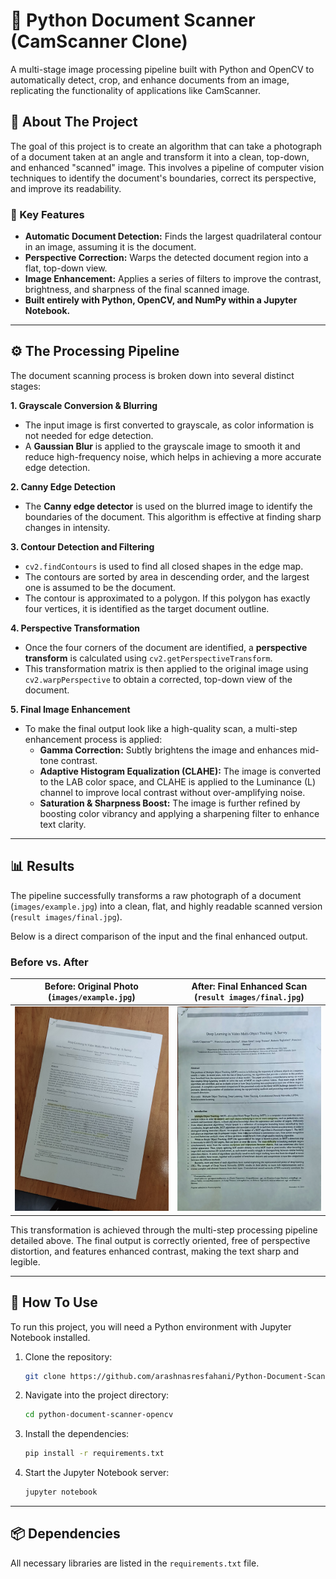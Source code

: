 # 📄 Python Document Scanner (CamScanner Clone)

A multi-stage image processing pipeline built with Python and OpenCV to automatically detect, crop, and enhance documents from an image, replicating the functionality of applications like CamScanner.

## 🌟 About The Project

The goal of this project is to create an algorithm that can take a photograph of a document taken at an angle and transform it into a clean, top-down, and enhanced "scanned" image. This involves a pipeline of computer vision techniques to identify the document's boundaries, correct its perspective, and improve its readability.

### 🎯 Key Features

*   **Automatic Document Detection:** Finds the largest quadrilateral contour in an image, assuming it is the document.
*   **Perspective Correction:** Warps the detected document region into a flat, top-down view.
*   **Image Enhancement:** Applies a series of filters to improve the contrast, brightness, and sharpness of the final scanned image.
*   **Built entirely with Python, OpenCV, and NumPy within a Jupyter Notebook.**

---

## ⚙️ The Processing Pipeline

The document scanning process is broken down into several distinct stages:

**1. Grayscale Conversion & Blurring**
*   The input image is first converted to grayscale, as color information is not needed for edge detection.
*   A **Gaussian Blur** is applied to the grayscale image to smooth it and reduce high-frequency noise, which helps in achieving a more accurate edge detection.

**2. Canny Edge Detection**
*   The **Canny edge detector** is used on the blurred image to identify the boundaries of the document. This algorithm is effective at finding sharp changes in intensity.

**3. Contour Detection and Filtering**
*   `cv2.findContours` is used to find all closed shapes in the edge map.
*   The contours are sorted by area in descending order, and the largest one is assumed to be the document.
*   The contour is approximated to a polygon. If this polygon has exactly four vertices, it is identified as the target document outline.

**4. Perspective Transformation**
*   Once the four corners of the document are identified, a **perspective transform** is calculated using `cv2.getPerspectiveTransform`.
*   This transformation matrix is then applied to the original image using `cv2.warpPerspective` to obtain a corrected, top-down view of the document.

**5. Final Image Enhancement**
*   To make the final output look like a high-quality scan, a multi-step enhancement process is applied:
    *   **Gamma Correction:** Subtly brightens the image and enhances mid-tone contrast.
    *   **Adaptive Histogram Equalization (CLAHE):** The image is converted to the LAB color space, and CLAHE is applied to the Luminance (L) channel to improve local contrast without over-amplifying noise.
    *   **Saturation & Sharpness Boost:** The image is further refined by boosting color vibrancy and applying a sharpening filter to enhance text clarity.

---

## 📊 Results

The pipeline successfully transforms a raw photograph of a document (`images/example.jpg`) into a clean, flat, and highly readable scanned version (`result images/final.jpg`).

Below is a direct comparison of the input and the final enhanced output.

### Before vs. After

| Before: Original Photo (`images/example.jpg`) | After: Final Enhanced Scan (`result images/final.jpg`) |
| :-------------------------------------------: | :----------------------------------------------------: |
|  ![Original Document Image](images/example.jpg)   | ![Final Scanned Document](result%20images/final.jpg) |

This transformation is achieved through the multi-step processing pipeline detailed above. The final output is correctly oriented, free of perspective distortion, and features enhanced contrast, making the text sharp and legible.

---

## 🚀 How To Use

To run this project, you will need a Python environment with Jupyter Notebook installed.

1.  Clone the repository:
    ```bash
    git clone https://github.com/arashnasresfahani/Python-Document-Scanner-OpenCV
    ```
2.  Navigate into the project directory:
    ```bash
    cd python-document-scanner-opencv
    ```
3.  Install the dependencies:
    ```bash
    pip install -r requirements.txt
    ```
4.  Start the Jupyter Notebook server:
    ```bash
    jupyter notebook
    ```
---

## 📦 Dependencies

All necessary libraries are listed in the `requirements.txt` file.
